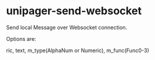 # unipager-send-websocket

Send local Message over Websocket connection.

Options are:

ric, text, m_type(AlphaNum or Numeric), m_func(Func0-3)
